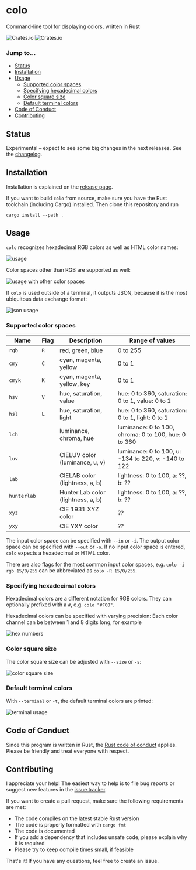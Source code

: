 # colo

Command-line tool for displaying colors, written in Rust

![Crates.io](https://img.shields.io/crates/l/colo) ![Crates.io](https://img.shields.io/crates/v/colo)

### Jump to...

* [Status](#status)
* [Installation](#installation)
* [Usage](#usage)
    * [Supported color spaces](#supported-color-spaces)
    * [Specifying hexadecimal colors](#specifying-hexadecimal-colors)
    * [Color square size](#color-square-size)
    * [Default terminal colors](#default-terminal-colors)
* [Code of Conduct](#code-of-conduct)
* [Contributing](#contributing)


## Status

Experimental – expect to see some big changes in the next releases. See the [changelog](./CHANGELOG.md).

## Installation

Installation is explained on the [release page](https://github.com/Aloso/colo/releases).

If you want to build `colo` from source, make sure you have the Rust toolchain (including Cargo) installed. Then clone this repository and run

```fish
cargo install --path .
```

## Usage

`colo` recognizes hexadecimal RGB colors as well as HTML color names:

![usage](docs/html_colors.png)

Color spaces other than RGB are supported as well:

![usage with other color spaces](docs/color_spaces.png)

If `colo` is used outside of a terminal, it outputs JSON, because it is the most ubiquitous data exchange format:

![json usage](docs/json_output.png)

### Supported color spaces

| Name    | Flag  | Description                        | Range of values |
|---------|-------|------------------------------------|-----------------|
| `rgb`   | `R`   | red, green, blue                   | 0 to 255        |
| `cmy`   | `C`   | cyan, magenta, yellow              | 0 to 1          |
| `cmyk`  | `K`   | cyan, magenta, yellow, key         | 0 to 1          |
| `hsv`   | `V`   | hue, saturation, value             | hue: 0 to 360, saturation: 0 to 1, value: 0 to 1     |
| `hsl`   | `L`   | hue, saturation, light             | hue: 0 to 360, saturation: 0 to 1, light: 0 to 1     |
| `lch`   |       | luminance, chroma, hue             | luminance: 0 to 100, chroma: 0 to 100, hue: 0 to 360 |
| `luv`   |       | CIELUV color (luminance, u, v)     | luminance: 0 to 100, u: -134 to 220, v: -140 to 122  |
| `lab`   |       | CIELAB color (lightness, a, b)     | lightness: 0 to 100, a: ??, b: ??                    |
| `hunterlab` |   | Hunter Lab color (lightness, a, b) | lightness: 0 to 100, a: ??, b: ??                    |
| `xyz`   |       | CIE 1931 XYZ color                 | ??              |
| `yxy`   |       | CIE YXY color                      | ??              |

The input color space can be specified with `--in` or `-i`. The output color space can be specified with `--out` or `-o`. If no input color space is entered, `colo` expects a hexadecimal or HTML color.

There are also flags for the most common input color spaces, e.g. `colo -i rgb 15/0/255` can be abbreviated as `colo -R 15/0/255`.

### Specifying hexadecimal colors

Hexadecimal colors are a different notation for RGB colors. They can optionally prefixed with a `#`, e.g. `colo "#F00"`.

Hexadecimal colors can be specified with varying precision: Each color channel can be between 1 and 8 digits long, for example

![hex numbers](docs/hex_colors.png)

### Color square size

The color square size can be adjusted with `--size` or `-s`:

![color square size](docs/square_sizes.png)

### Default terminal colors

With `--terminal` or `-t`, the default terminal colors are printed:

![terminal usage](docs/terminal_colors.png)

## Code of Conduct

Since this program is written in Rust, the [Rust code of conduct](https://www.rust-lang.org/policies/code-of-conduct) applies. Please be friendly and treat everyone with respect.

## Contributing

I appreciate your help! The easiest way to help is to file bug reports or suggest new features in the [issue tracker](https://github.com/Aloso/colo/issues).

If you want to create a pull request, make sure the following requirements are met:

  * The code compiles on the latest stable Rust version
  * The code is properly formatted with `cargo fmt`
  * The code is documented
  * If you add a dependency that includes unsafe code, please explain why it is required
  * Please try to keep compile times small, if feasible

That's it! If you have any questions, feel free to create an issue.
